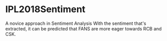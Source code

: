 # IPL2018Sentiment
A novice approach in Sentiment Analysis  With the sentiment that's extracted, it can be predicted that FANS are more eager towards RCB and CSK.

